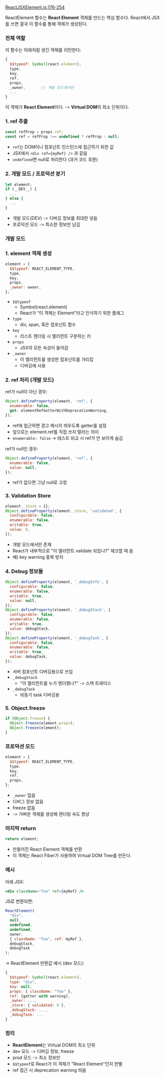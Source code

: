 [ReactJSXElement.js:176-254](https://vscode.dev/github/facebook/react/blob/v19.1.0/packages/react/src/jsx/ReactJSXElement.js#L176-L298)

ReactElement 함수는 **React Element** 객체를 만드는 핵심 함수다.
React에서 JSX를 쓰면 결국 이 함수를 통해 객체가 생성된다.
### 전체 역할

이 함수는 아래처럼 생긴 객체를 리턴한다:

```js
{
  $$typeof: Symbol(react.element),
  type,
  key,
  ref,
  props,
  _owner,       // 개발 모드에서만
  ...
}
```

이 객체가 **React Element**이다.
-> **Virtual DOM**의 최소 단위이다.

### 1. ref 추출

```js
const refProp = props.ref;
const ref = refProp !== undefined ? refProp : null;
```

- `ref`는 DOM이나 컴포넌트 인스턴스에 접근하기 위한 값
- JSX에서 `<div ref={myRef} />` 과 같음
- `undefined`면 null로 처리한다 (과거 코드 호환)

### 2. 개발 모드 / 프로덕션 분기

```js
let element;
if (__DEV__) {
  ...
} else {
  ...
}
```

- 개발 모드(DEV) -> 디버깅 정보를 최대한 넣음
- 프로덕션 모드 -> 최소한 정보만 남김

### 개발 모드

### 1. element 객체 생성

```js
element = {
  $$typeof: REACT_ELEMENT_TYPE,
  type,
  key,
  props,
  _owner: owner,
};
```

- `$$typeof`
    - Symbol(react.element)
    - React가 “이 객체는 Element”라고 인식하기 위한 플래그
- `type`
    - div, span, 혹은 컴포넌트 함수
- `key`
    - 리스트 렌더링 시 엘리먼트 구분하는 키
- `props`
    - JSX의 모든 속성이 들어감
- `_owner`
    - 이 엘리먼트를 생성한 컴포넌트를 가리킴
    - 디버깅에 사용

### 2. ref 처리 (개발 모드)

ref가 null이 아닌 경우:
```js
Object.defineProperty(element, 'ref', {
  enumerable: false,
  get: elementRefGetterWithDeprecationWarning,
});
```

- ref에 접근하면 경고 메시지 띄우도록 getter를 설정
- 앞으로는 element.ref를 직접 쓰지 말라는 의미
- `enumerable: false` -> 테스트 비교 시 ref가 안 보이게 숨김

ref가 null인 경우:
```js
Object.defineProperty(element, 'ref', {
  enumerable: false,
  value: null,
});
```

- ref가 없으면 그냥 null로 고정

### 3. Validation Store

```js
element._store = {};
Object.defineProperty(element._store, 'validated', {
  configurable: false,
  enumerable: false,
  writable: true,
  value: 0,
});
```

- 개발 모드에서만 존재
- React가 내부적으로 "이 엘리먼트 validate 되었나?" 체크할 때 씀
- 예) key warning 중복 방지

### 4. Debug 정보들


```js
Object.defineProperty(element, '_debugInfo', {
  configurable: false,
  enumerable: false,
  writable: true,
  value: null,
});
Object.defineProperty(element, '_debugStack', {
  configurable: false,
  enumerable: false,
  writable: true,
  value: debugStack,
});
Object.defineProperty(element, '_debugTask', {
  configurable: false,
  enumerable: false,
  writable: true,
  value: debugTask,
});
```

- 서버 컴포넌트 디버깅용으로 쓰임
- `_debugStack`
	- "이 엘리먼트를 누가 렌더했나?" -> 스택 트레이스
- `_debugTask`
	- 비동기 task 디버깅용

### 5. Object.freeze

```js
if (Object.freeze) {
  Object.freeze(element.props);
  Object.freeze(element);
}
```

### 프로덕션 모드

```js
element = {
  $$typeof: REACT_ELEMENT_TYPE,
  type,
  key,
  ref,
  props,
};
```

- `_owner` 없음
- 디버그 정보 없음
- freeze 없음
- -> 가벼운 객체를 생성해 렌더링 속도 향상

### 마지막 return

```js
return element;
```

- 만들어진 React Element 객체를 반환
- 이 객체는 React Fiber가 사용하여 Virtual DOM Tree를 만든다.

### 예시

아래 JSX:
```jsx
<div className="foo" ref={myRef} />
```

JS로 변환되면:

```js
ReactElement(
  "div",
  null,
  undefined,
  undefined,
  owner,
  { className: "foo", ref: myRef },
  debugStack,
  debugTask
);
```

-> ReactElement 반환값 예시 (dev 모드):

```js
{
  $$typeof: Symbol(react.element),
  type: "div",
  key: null,
  props: { className: "foo" },
  ref: [getter with warning],
  _owner: ...,
  _store: { validated: 0 },
  _debugStack: ...,
  _debugTask: ...
}
```

### 정리

- **ReactElement**는 Virtual DOM의 최소 단위
- dev 모드 -> 디버깅 정보, freeze
- prod 모드 -> 최소 정보만
- `$$typeof`로 React가 이 객체가 "React Element"인지 판별
- ref 접근 시 deprecation warning 띄움
